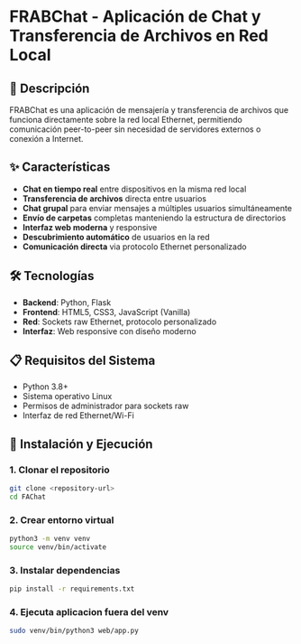 # FRABChat - Aplicación de Chat y Transferencia de Archivos en Red Local

## 📖 Descripción

FRABChat es una aplicación de mensajería y transferencia de archivos que funciona directamente sobre la red local Ethernet, permitiendo comunicación peer-to-peer sin necesidad de servidores externos o conexión a Internet.

## ✨ Características

- **Chat en tiempo real** entre dispositivos en la misma red local
- **Transferencia de archivos** directa entre usuarios
- **Chat grupal** para enviar mensajes a múltiples usuarios simultáneamente
- **Envío de carpetas** completas manteniendo la estructura de directorios
- **Interfaz web moderna** y responsive
- **Descubrimiento automático** de usuarios en la red
- **Comunicación directa** via protocolo Ethernet personalizado

## 🛠️ Tecnologías

- **Backend**: Python, Flask
- **Frontend**: HTML5, CSS3, JavaScript (Vanilla)
- **Red**: Sockets raw Ethernet, protocolo personalizado
- **Interfaz**: Web responsive con diseño moderno

## 📋 Requisitos del Sistema

- Python 3.8+
- Sistema operativo Linux
- Permisos de administrador para sockets raw
- Interfaz de red Ethernet/Wi-Fi

## 🚀 Instalación y Ejecución

### 1. Clonar el repositorio
```bash
git clone <repository-url>
cd FAChat
```
### 2. Crear entorno virtual
```bash
python3 -m venv venv
source venv/bin/activate
```
### 3. Instalar dependencias
```bash
pip install -r requirements.txt
```
### 4. Ejecuta aplicacion fuera del venv
```bash
sudo venv/bin/python3 web/app.py
```
